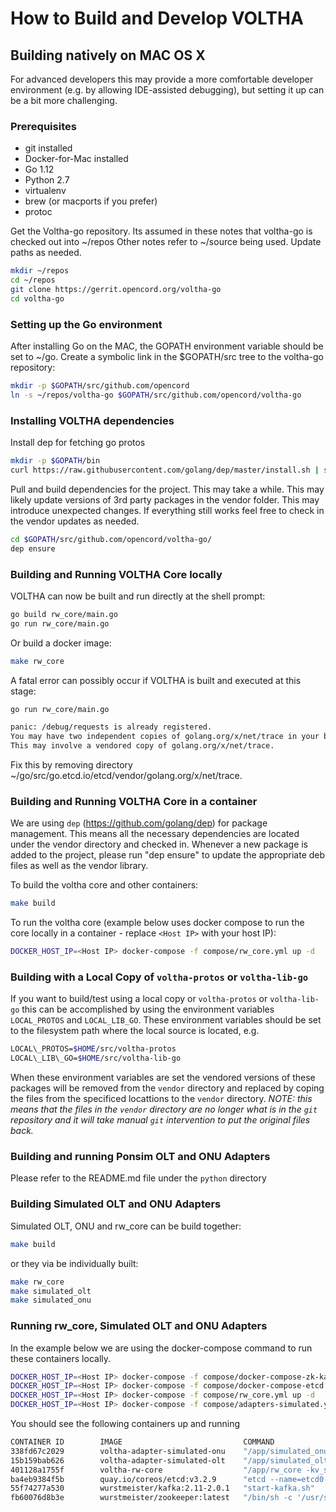 # How to Build and Develop VOLTHA

## Building natively on MAC OS X

For advanced developers this may provide a more comfortable developer environment
(e.g. by allowing IDE-assisted debugging), but setting it up can be a bit more challenging.

### Prerequisites

* git installed
* Docker-for-Mac installed
* Go 1.12
* Python 2.7
* virtualenv
* brew (or macports if you prefer)
* protoc


Get the Voltha-go repository.  Its assumed in these notes that voltha-go is checked out into ~/repos
Other notes refer to ~/source being used.  Update paths as needed.
```sh
mkdir ~/repos
cd ~/repos
git clone https://gerrit.opencord.org/voltha-go
cd voltha-go
```



### Setting up the Go environment

After installing Go on the MAC, the GOPATH environment variable should be set to ~/go.
Create a symbolic link in the $GOPATH/src tree to the voltha-go repository:
```sh
mkdir -p $GOPATH/src/github.com/opencord
ln -s ~/repos/voltha-go $GOPATH/src/github.com/opencord/voltha-go
```



### Installing VOLTHA dependencies

Install dep for fetching go protos
```sh
mkdir -p $GOPATH/bin
curl https://raw.githubusercontent.com/golang/dep/master/install.sh | sh
```

Pull and build dependencies for the project.  This may take a while.  This may likely update versions of 3rd party packages in the vendor folder.   This may introduce unexpected changes.   If everything still works feel free to check in the vendor updates as needed.
```sh
cd $GOPATH/src/github.com/opencord/voltha-go/
dep ensure
```

### Building and Running VOLTHA Core locally


VOLTHA can now be built and run directly at the shell prompt:
```sh
go build rw_core/main.go
go run rw_core/main.go
```

Or build a docker image:
```sh
make rw_core
```



A fatal error can possibly occur if VOLTHA is built and executed at this stage:

```sh
go run rw_core/main.go

panic: /debug/requests is already registered.
You may have two independent copies of golang.org/x/net/trace in your binary, trying to maintain separate state.
This may involve a vendored copy of golang.org/x/net/trace.
```
Fix this by removing directory ~/go/src/go.etcd.io/etcd/vendor/golang.org/x/net/trace.



### Building and Running VOLTHA Core in a container

We are using ```dep``` (https://github.com/golang/dep) for package management.  This means all the necessary dependencies are located under the vendor directory and checked in.  Whenever a new package is added to the project, please run "dep ensure" to update the appropriate deb files as well as the vendor library.

To build the voltha core and other containers:
```sh
make build
```

To run the voltha core (example below uses docker compose to run the core locally in a container - replace `````<Host IP>`````
with your host IP):

```sh
DOCKER_HOST_IP=<Host IP> docker-compose -f compose/rw_core.yml up -d
```

### Building with a Local Copy of `voltha-protos` or `voltha-lib-go`

If you want to build/test using a local copy or `voltha-protos` or `voltha-lib-go`
this can be accomplished by using the environment variables `LOCAL_PROTOS` and
`LOCAL_LIB_GO`. These environment variables should be set to the filesystem
path where the local source is located, e.g.

```bash
LOCAL\_PROTOS=$HOME/src/voltha-protos
LOCAL\_LIB\_GO=$HOME/src/voltha-lib-go
```

When these environment variables are set the vendored versions of these packages
will be removed from the `vendor` directory and replaced by coping the files from
the specificed locattions to the `vendor` directory. *NOTE:* _this means that
the files in the `vendor` directory are no longer what is in the `git` repository
and it will take manual `git` intervention to put the original files back._


### Building and running Ponsim OLT and ONU Adapters

Please refer to the README.md file under the ```python``` directory



### Building Simulated OLT and ONU Adapters

Simulated OLT, ONU and rw_core can be build together:
```sh
make build
```
or they via be individually built:
```sh
make rw_core
make simulated_olt
make simulated_onu
```



### Running rw_core, Simulated OLT and ONU Adapters

In the example below we are using the docker-compose command to run these containers locally.
```sh
DOCKER_HOST_IP=<Host IP> docker-compose -f compose/docker-compose-zk-kafka-test.yml up -d
DOCKER_HOST_IP=<Host IP> docker-compose -f compose/docker-compose-etcd.yml up -d
DOCKER_HOST_IP=<Host IP> docker-compose -f compose/rw_core.yml up -d
DOCKER_HOST_IP=<Host IP> docker-compose -f compose/adapters-simulated.yml up -d
```



You should see the following containers up and running

```sh
CONTAINER ID        IMAGE                           COMMAND                  CREATED              STATUS              PORTS                                                                      NAMES
338fd67c2029        voltha-adapter-simulated-onu    "/app/simulated_onu …"   37 seconds ago       Up 36 seconds                                                                                  compose_adapter_simulated_onu_1_a39b1a9d27d5
15b159bab626        voltha-adapter-simulated-olt    "/app/simulated_olt …"   37 seconds ago       Up 36 seconds                                                                                  compose_adapter_simulated_olt_1_b5407c23b483
401128a1755f        voltha-rw-core                  "/app/rw_core -kv_st…"   About a minute ago   Up About a minute   0.0.0.0:50057->50057/tcp                                                   compose_rw_core_1_36cd5e255edf
ba4eb9384f5b        quay.io/coreos/etcd:v3.2.9      "etcd --name=etcd0 -…"   About a minute ago   Up About a minute   0.0.0.0:2379->2379/tcp, 0.0.0.0:32775->2380/tcp, 0.0.0.0:32774->4001/tcp   compose_etcd_1_368cd0bc1421
55f74277a530        wurstmeister/kafka:2.11-2.0.1   "start-kafka.sh"         2 minutes ago        Up 2 minutes        0.0.0.0:9092->9092/tcp                                                     compose_kafka_1_a8631e438fe2
fb60076d8b3e        wurstmeister/zookeeper:latest   "/bin/sh -c '/usr/sb…"   2 minutes ago        Up 2 minutes        22/tcp, 2888/tcp, 3888/tcp, 0.0.0.0:2181->2181/tcp                         compose_zookeeper_1_7ff68af103cf
```

